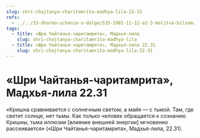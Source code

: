 ```yaml
---
slug: shri-chajtanya-charitamrita-madhya-lila-22-31
refs:
  - ../../33-dharma-uchenie-o-dolge/535-1981-11-12-a2-3-molitva-bilvamangala-chetyre-tseli-chelovecheskoj-zhizni-sklonyayutsya-pered-predannostyu.md
tags:
  - title: «Шри Чайтанья-чаритамрита», Мадхья-лила
    slug: shri-chajtanya-charitamrita-madhya-lila
  - title: «Шри Чайтанья-чаритамрита», Мадхья-лила 22.31
    slug: shri-chajtanya-charitamrita-madhya-lila-22-31
---
```


# «Шри Чайтанья-чаритамрита», Мадхья-лила 22.31

«Кришна сравнивается с солнечным светом, а майя — с тьмой. Там, где светит солнце, нет тьмы. Как только человек обращается к сознанию Кришны, тьма иллюзии [влияние внешней энергии] мгновенно рассеивается» («Шри Чайтанья-чаритамрита», Мадхья-лила, 22.31).

